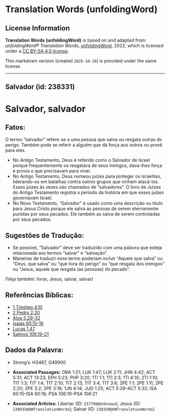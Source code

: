 # Translation Words (unfoldingWord)

## License Information

**Translation Words (unfoldingWord)** is based on and adapted from: _unfoldingWord® Translation Words_, [unfoldingWord](https://unfoldingword.org/utw), 2022, which is licensed under a [CC BY-SA 4.0 license](https://creativecommons.org/licenses/by-sa/4.0/legalcode.en).

This markdown version (created `2025-10-16`) is provided under the same license.



--------------------------------

## Salvador (id: 238331)

Salvador, salvador
==================

Fatos:
------

O termo “salvador” refere\-se a uma pessoa que salva ou resgata outras do perigo. Também pode se referir a alguém que dá força aos outros ou provê para eles.

* No Antigo Testamento, Deus é referido como o Salvador de Israel porque frequentemente os resgatava de seus inimigos, dava\-lhes força e provia o que precisavam para viver.
* No Antigo Testamento, Deus nomeou juízes para proteger os israelitas, liderando\-os em batalhas contra outros grupos que vinham atacá\-los. Esses juízes às vezes são chamados de “salvadores”. O livro de Juízes do Antigo Testamento registra o período da história em que esses juízes governavam Israel.
* No Novo Testamento, “Salvador” é usado como uma descrição ou título para Jesus Cristo porque ele salva as pessoas de serem eternamente punidas por seus pecados. Ele também as salva de serem controladas por seus pecados.

Sugestões de Tradução:
----------------------

* Se possível, “Salvador” deve ser traduzido com uma palavra que esteja relacionada aos termos “salvar” e “salvação”.
* Maneiras de traduzir esse termo poderiam incluir “Aquele que salva” ou “Deus, que salva” ou “que livra do perigo” ou “que resgata dos inimigos” ou “Jesus, aquele que resgata (as pessoas) do pecado”.

(Veja também: livrar, Jesus, salvar, salvar)

Referências Bíblicas:
---------------------

* [1 Timóteo 4\.10](https://ref.ly/1Tim4:10)
* [2 Pedro 2\.20](https://ref.ly/2Pet2:20)
* [Atos 5\.29–32](https://ref.ly/Acts5:29-Acts5:32)
* [Isaías 60\.15–16](https://ref.ly/Isa60:15-Isa60:16)
* [Lucas 1\.47](https://ref.ly/Luke1:47)
* [Salmos 106\.19–21](https://ref.ly/Ps106:19-Ps106:21)

Dados da Palavra:
-----------------

* Strong’s: H3467, G49900

* **Associated Passages:** OBA 1:21; LUK 1:47; LUK 2:11; JHN 4:42; ACT 5:31; ACT 13:23; EPH 5:23; PHP 3:20; 1TI 1:1; 1TI 2:3; 1TI 4:10; 2TI 1:10; TIT 1:3; TIT 1:4; TIT 2:10; TIT 2:13; TIT 3:4; TIT 3:6; 2PE 1:1; 2PE 1:11; 2PE 2:20; 2PE 3:2; 2PE 3:18; 1JN 4:14; JUD 1:25; ACT 5:29–ACT 5:32; ISA 60:15–ISA 60:16; PSA 106:19–PSA 106:21
* **Associated Articles:** Libertar (ID: `237790@Unknown`); Jesus (ID: `238033@UWTranslationWords`); Salvar (ID: `238330@UWTranslationWords`)

